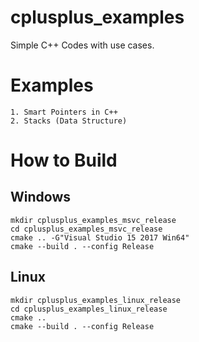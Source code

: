 # cplusplus_examples
Simple C++ Codes with use cases.

# Examples

    1. Smart Pointers in C++
    2. Stacks (Data Structure)

# How to Build

## Windows

    mkdir cplusplus_examples_msvc_release
    cd cplusplus_examples_msvc_release
    cmake .. -G"Visual Studio 15 2017 Win64"
    cmake --build . --config Release

## Linux

    mkdir cplusplus_examples_linux_release
    cd cplusplus_examples_linux_release
    cmake .. 
    cmake --build . --config Release
